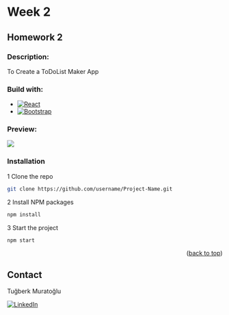 


# Week 2 

## Homework 2

### Description:

To Create a ToDoList Maker App


### Build with:



* [![React][React.js]][React-url]
* [![Bootstrap][Bootstrap.com]][Bootstrap-url]




### Preview:

![](https://github.com/Kodluyoruz-Gaziantep-Front-End-Bootcamp/odev-2-todolist-fxxerr/blob/main/todo.gif)



### Installation


1 Clone the repo
   ```sh
   git clone https://github.com/username/Project-Name.git
   ```
2 Install NPM packages
   ```sh
   npm install
   ```
3 Start the project
   ```js
   npm start
   ```

<p align="right">(<a href="#readme-top">back to top</a>)</p>





<!-- CONTACT -->
## Contact

Tuğberk Muratoğlu

[![LinkedIn][linkedin-shield]][linkedin-url]





<!-- MARKDOWN LINKS & IMAGES -->

[linkedin-shield]: https://img.shields.io/badge/-LinkedIn-black.svg?style=for-the-badge&logo=linkedin&colorB=555
[linkedin-url]: https://www.linkedin.com/in/tu%C4%9Fberkmurato%C4%9Flu/

[React.js]: https://img.shields.io/badge/React-20232A?style=for-the-badge&logo=react&logoColor=61DAFB
[React-url]: https://reactjs.org/
[Bootstrap.com]: https://img.shields.io/badge/Bootstrap-563D7C?style=for-the-badge&logo=bootstrap&logoColor=white
[Bootstrap-url]: https://getbootstrap.com
